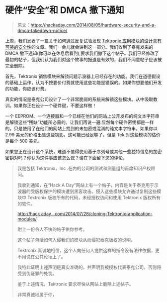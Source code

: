 # 硬件“安全”和 DMCA 撤下通知

> 原文：<https://hackaday.com/2014/08/05/hardware-security-and-a-dmca-takedown-notice/>

上周，我们发表了一篇关于如何通过反复试验发现 [Tektronix 应用模块的设计具有可笑的安全性](http://hackaday.com/2014/07/28/cloning-tektronix-application-modules/)的文章。我们一会儿就会讲到这一部分。我们收到了泰克发来的 DMCA 撤下通知(你可以在休息后看到),要求我们撤下这个帖子。我们已经修改了最初的帖子，但我们认为我们对这个故事的报道是有效的，我们不同意帖子应该被完全删除。

首先，Tektronix 销售模块来解锁问题示波器上已经存在的功能。我们在道德假设的基础上运作，认为不按要价付费就使用这些功能是错误的。如果你想要他们开发的功能，你应该付费。

真实的情况是泰克公司设计了一个非常脆弱的系统来解锁这些模块。从中吸取教训。如果你正在设计一个硬件键，不要这样做！

一个 EEPROM、一个连接器和一个已经在他们的网站上公开发布的纯文本字符串是解锁这些“残缺”功能所必需的。让我们再说一遍:显然每个硬件密钥都是一样的，只是使用了在他们的网站上找到的未加密或混淆的纯文本字符串。如果你以 2.99 美元的价格出售这些钥匙，这可能已经足够了，但是 Tek 对这些模块的估价是每个 500 美元。

如果您正在设计这个系统，难道不值得使用基于序列号或其他一些独特信息的加密密钥对吗？你认为这件事应该怎么做？请在下面留下您的评论。

> 我是包括 Tektronix，Inc .在内的公司的测试和测量组的首席知识产权顾问。
> 
> 我收到通知，在“Hack A Day”网站上有一个帖子，内容是关于泰克用于示波器的受版权保护的模块遭到黑客攻击。侵入这些模块允许通过复制这些模块中 Tektronix 版权所有的代码，未经授权访问和使用 Tektronix 版权所有的软件。
> 
> [http://hack aday . com/2014/07/28/cloning-Tektronix-application-modules/](http://hackaday.com/2014/07/28/cloning-tektronix-application-modules/)
> 
> 附上一份令人不快的帖子供你参考。
> 
> 这个帖子包括如何入侵我们的模块从而侵犯泰克版权的说明。
> 
> Tektronix 真诚地相信，这个人向任何人提供这样的指令没有法律依据，更不用说在公共论坛上了。
> 
> 我特此证明上述声明是真实准确的，并声明我被授权代表泰克公司，否则将受到伪证罪的处罚。
> 
> 鉴于上述情况，Tektronix 要求尽快从网站上删除上述帖子。
> 
> 非常真诚地属于你，